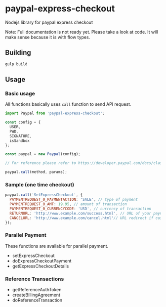# paypal-express-checkout
Nodejs library for paypal express checkout

Note: Full documentation is not ready yet. Please take a look at code. It will make sense because it is with flow types.

## Building
``` sh
gulp build
```

## Usage

### Basic usage
All functions basically uses `call` function to send API request.

```js
import Paypal from 'paypal-express-checkout';

const config = {
  USER,
  PWD,
  SIGNATURE,
  isSandbox
};

const paypal = new Paypal(config);

// For reference please refer to https://developer.paypal.com/docs/classic/express-checkout/

paypal.call(method, params);

```

### Sample (one time checkout)
```js
paypal.call('SetExpressCheckout', {
  PAYMENTREQUEST_0_PAYMENTACTION: 'SALE', // type of payment
  PAYMENTREQUEST_0_AMT: 19.95, // amount of transaction
  PAYMENTREQUEST_0_CURRENCYCODE: 'USD', // currency of transaction
  RETURNURL: 'http://www.example.com/success.html', // URL of your payment confirmation page
  CANCELURL: 'http://www.example.com/cancel.html'// URL redirect if customer cancels payment
});
```

### Parallel Payment
These functions are available for parallel payment.
* setExpressCheckout
* doExpressCheckoutPayment
* getExpressCheckoutDetails

### Reference Transactions
* getReferenceAuthToken
* createBillingAgreement
* doReferenceTransaction
